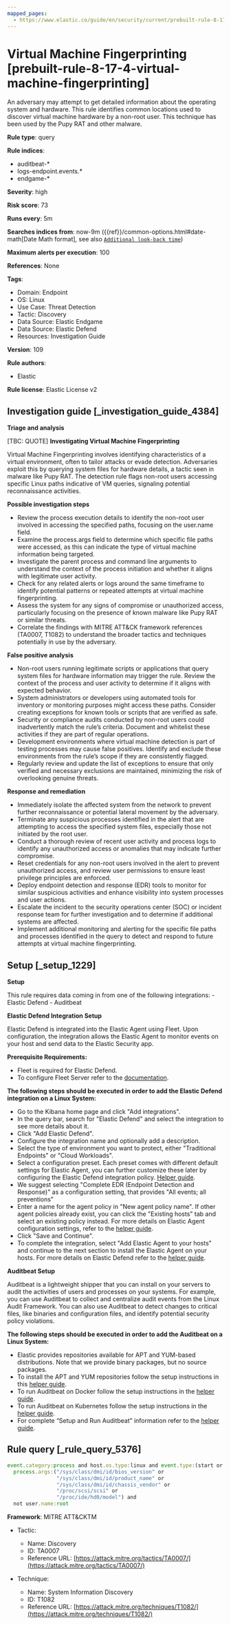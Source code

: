 ```yaml
---
mapped_pages:
  - https://www.elastic.co/guide/en/security/current/prebuilt-rule-8-17-4-virtual-machine-fingerprinting.html
---
```


# Virtual Machine Fingerprinting [prebuilt-rule-8-17-4-virtual-machine-fingerprinting]

An adversary may attempt to get detailed information about the operating system and hardware. This rule identifies common locations used to discover virtual machine hardware by a non-root user. This technique has been used by the Pupy RAT and other malware.

**Rule type**: query

**Rule indices**:

* auditbeat-*
* logs-endpoint.events.*
* endgame-*

**Severity**: high

**Risk score**: 73

**Runs every**: 5m

**Searches indices from**: now-9m ({{ref}}/common-options.html#date-math[Date Math format], see also [`Additional look-back time`](docs-content://solutions/security/detect-and-alert/create-detection-rule.md#rule-schedule))

**Maximum alerts per execution**: 100

**References**: None

**Tags**:

* Domain: Endpoint
* OS: Linux
* Use Case: Threat Detection
* Tactic: Discovery
* Data Source: Elastic Endgame
* Data Source: Elastic Defend
* Resources: Investigation Guide

**Version**: 109

**Rule authors**:

* Elastic

**Rule license**: Elastic License v2

## Investigation guide [_investigation_guide_4384]

**Triage and analysis**

[TBC: QUOTE]
**Investigating Virtual Machine Fingerprinting**

Virtual Machine Fingerprinting involves identifying characteristics of a virtual environment, often to tailor attacks or evade detection. Adversaries exploit this by querying system files for hardware details, a tactic seen in malware like Pupy RAT. The detection rule flags non-root users accessing specific Linux paths indicative of VM queries, signaling potential reconnaissance activities.

**Possible investigation steps**

* Review the process execution details to identify the non-root user involved in accessing the specified paths, focusing on the user.name field.
* Examine the process.args field to determine which specific file paths were accessed, as this can indicate the type of virtual machine information being targeted.
* Investigate the parent process and command line arguments to understand the context of the process initiation and whether it aligns with legitimate user activity.
* Check for any related alerts or logs around the same timeframe to identify potential patterns or repeated attempts at virtual machine fingerprinting.
* Assess the system for any signs of compromise or unauthorized access, particularly focusing on the presence of known malware like Pupy RAT or similar threats.
* Correlate the findings with MITRE ATT&CK framework references (TA0007, T1082) to understand the broader tactics and techniques potentially in use by the adversary.

**False positive analysis**

* Non-root users running legitimate scripts or applications that query system files for hardware information may trigger the rule. Review the context of the process and user activity to determine if it aligns with expected behavior.
* System administrators or developers using automated tools for inventory or monitoring purposes might access these paths. Consider creating exceptions for known tools or scripts that are verified as safe.
* Security or compliance audits conducted by non-root users could inadvertently match the rule’s criteria. Document and whitelist these activities if they are part of regular operations.
* Development environments where virtual machine detection is part of testing processes may cause false positives. Identify and exclude these environments from the rule’s scope if they are consistently flagged.
* Regularly review and update the list of exceptions to ensure that only verified and necessary exclusions are maintained, minimizing the risk of overlooking genuine threats.

**Response and remediation**

* Immediately isolate the affected system from the network to prevent further reconnaissance or potential lateral movement by the adversary.
* Terminate any suspicious processes identified in the alert that are attempting to access the specified system files, especially those not initiated by the root user.
* Conduct a thorough review of recent user activity and process logs to identify any unauthorized access or anomalies that may indicate further compromise.
* Reset credentials for any non-root users involved in the alert to prevent unauthorized access, and review user permissions to ensure least privilege principles are enforced.
* Deploy endpoint detection and response (EDR) tools to monitor for similar suspicious activities and enhance visibility into system processes and user actions.
* Escalate the incident to the security operations center (SOC) or incident response team for further investigation and to determine if additional systems are affected.
* Implement additional monitoring and alerting for the specific file paths and processes identified in the query to detect and respond to future attempts at virtual machine fingerprinting.


## Setup [_setup_1229]

**Setup**

This rule requires data coming in from one of the following integrations: - Elastic Defend - Auditbeat

**Elastic Defend Integration Setup**

Elastic Defend is integrated into the Elastic Agent using Fleet. Upon configuration, the integration allows the Elastic Agent to monitor events on your host and send data to the Elastic Security app.

**Prerequisite Requirements:**

* Fleet is required for Elastic Defend.
* To configure Fleet Server refer to the [documentation](docs-content://reference/ingestion-tools/fleet/fleet-server.md).

**The following steps should be executed in order to add the Elastic Defend integration on a Linux System:**

* Go to the Kibana home page and click "Add integrations".
* In the query bar, search for "Elastic Defend" and select the integration to see more details about it.
* Click "Add Elastic Defend".
* Configure the integration name and optionally add a description.
* Select the type of environment you want to protect, either "Traditional Endpoints" or "Cloud Workloads".
* Select a configuration preset. Each preset comes with different default settings for Elastic Agent, you can further customize these later by configuring the Elastic Defend integration policy. [Helper guide](docs-content://solutions/security/configure-elastic-defend/configure-an-integration-policy-for-elastic-defend.md).
* We suggest selecting "Complete EDR (Endpoint Detection and Response)" as a configuration setting, that provides "All events; all preventions"
* Enter a name for the agent policy in "New agent policy name". If other agent policies already exist, you can click the "Existing hosts" tab and select an existing policy instead. For more details on Elastic Agent configuration settings, refer to the [helper guide](docs-content://reference/ingestion-tools/fleet/agent-policy.md).
* Click "Save and Continue".
* To complete the integration, select "Add Elastic Agent to your hosts" and continue to the next section to install the Elastic Agent on your hosts. For more details on Elastic Defend refer to the [helper guide](docs-content://solutions/security/configure-elastic-defend/install-elastic-defend.md).

**Auditbeat Setup**

Auditbeat is a lightweight shipper that you can install on your servers to audit the activities of users and processes on your systems. For example, you can use Auditbeat to collect and centralize audit events from the Linux Audit Framework. You can also use Auditbeat to detect changes to critical files, like binaries and configuration files, and identify potential security policy violations.

**The following steps should be executed in order to add the Auditbeat on a Linux System:**

* Elastic provides repositories available for APT and YUM-based distributions. Note that we provide binary packages, but no source packages.
* To install the APT and YUM repositories follow the setup instructions in this [helper guide](beats://docs/reference/auditbeat/setup-repositories.md).
* To run Auditbeat on Docker follow the setup instructions in the [helper guide](beats://docs/reference/auditbeat/running-on-docker.md).
* To run Auditbeat on Kubernetes follow the setup instructions in the [helper guide](beats://docs/reference/auditbeat/running-on-kubernetes.md).
* For complete “Setup and Run Auditbeat” information refer to the [helper guide](beats://docs/reference/auditbeat/setting-up-running.md).


## Rule query [_rule_query_5376]

```js
event.category:process and host.os.type:linux and event.type:(start or process_started) and
  process.args:("/sys/class/dmi/id/bios_version" or
                "/sys/class/dmi/id/product_name" or
                "/sys/class/dmi/id/chassis_vendor" or
                "/proc/scsi/scsi" or
                "/proc/ide/hd0/model") and
  not user.name:root
```

**Framework**: MITRE ATT&CKTM

* Tactic:

    * Name: Discovery
    * ID: TA0007
    * Reference URL: [https://attack.mitre.org/tactics/TA0007/](https://attack.mitre.org/tactics/TA0007/)

* Technique:

    * Name: System Information Discovery
    * ID: T1082
    * Reference URL: [https://attack.mitre.org/techniques/T1082/](https://attack.mitre.org/techniques/T1082/)



